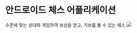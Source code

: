 # 안드로이드 체스 어플리케이션
수준에 맞는 상대와 게임하여 보상을 얻고, 기보를 볼 수 있는 체스 
![](https://user-images.githubusercontent.com/37973204/50708773-e3912080-10a8-11e9-8d0f-a8d1e85f0d2e.png)
